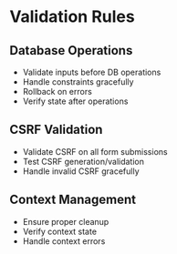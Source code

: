 # Validation Rules

## Database Operations  
- Validate inputs before DB operations  
- Handle constraints gracefully  
- Rollback on errors  
- Verify state after operations  

## CSRF Validation  
- Validate CSRF on all form submissions  
- Test CSRF generation/validation  
- Handle invalid CSRF gracefully  

## Context Management  
- Ensure proper cleanup  
- Verify context state  
- Handle context errors  

